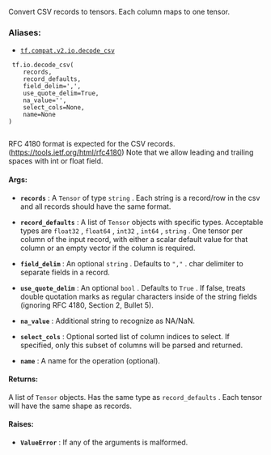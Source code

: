 Convert CSV records to tensors. Each column maps to one tensor.



### Aliases:

- [ `tf.compat.v2.io.decode_csv` ](/api_docs/python/tf/io/decode_csv)



```
 tf.io.decode_csv(
    records,
    record_defaults,
    field_delim=',',
    use_quote_delim=True,
    na_value='',
    select_cols=None,
    name=None
)
 
```

RFC 4180 format is expected for the CSV records.
(https://tools.ietf.org/html/rfc4180)
Note that we allow leading and trailing spaces with int or float field.



#### Args:

- **`records`** : A  `Tensor`  of type  `string` .
Each string is a record/row in the csv and all records should have
the same format.

- **`record_defaults`** : A list of  `Tensor`  objects with specific types.
Acceptable types are  `float32` ,  `float64` ,  `int32` ,  `int64` ,  `string` .
One tensor per column of the input record, with either a
scalar default value for that column or an empty vector if the column is
required.

- **`field_delim`** : An optional  `string` . Defaults to  `","` .
char delimiter to separate fields in a record.

- **`use_quote_delim`** : An optional  `bool` . Defaults to  `True` .
If false, treats double quotation marks as regular
characters inside of the string fields (ignoring RFC 4180, Section 2,
Bullet 5).

- **`na_value`** : Additional string to recognize as NA/NaN.

- **`select_cols`** : Optional sorted list of column indices to select. If specified,
only this subset of columns will be parsed and returned.

- **`name`** : A name for the operation (optional).



#### Returns:
A list of  `Tensor`  objects. Has the same type as  `record_defaults` .
Each tensor will have the same shape as records.



#### Raises:

- **`ValueError`** : If any of the arguments is malformed.

